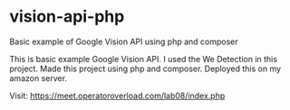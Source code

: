 # vision-api-php
Basic example of Google Vision API using php and composer

This is basic example Google Vision API. I used the We Detection in this project. Made this project using php and composer. Deployed this on my amazon server.

Visit: https://meet.operatoroverload.com/lab08/index.php
